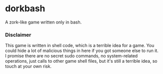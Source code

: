 # dorkbash
A zork-like game written only in bash.

### Disclaimer
This game is written in shell code, which is a terrible idea for a game. You could hide a lot of malicious things in here if you got someone else to run it. 
I promise there are no secret sudo commands, no system-related operations, just calls to other game shell files, but it's still a terrible idea, so touch at your own risk.
